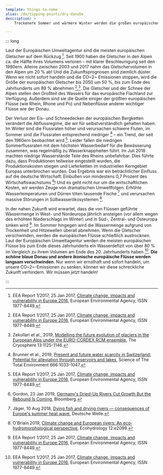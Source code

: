 ```yaml
---
template: things-to-come
alias: /de/tipping-points/dry-danube
description: >
    Trockenere Sommer und wärmere Winter werden die großen europäischen Flüsse auf Dauer austrocknen: Rhein, Elbe, Donau... Wenn die Alpengletscher schmelzen, sind zunächst große Überschwemmungen zu erwarten, aber letztendlich wird das wärmere und trockenere Klima unsere Flüsse zu jämmerlichen Rinnsalen machen!

---
```



::: long

Laut der Europäischen Umweltagentur sind die meisten europäischen Gletscher auf dem Rückzug [^EEA2017]. Seit 1900 haben die Gletscher in den Alpen ca. die Hälfte ihres Volumens verloren – mit klarer Beschleunigung seit den 1980ern. Alleine zwischen 2003 und 2017 nahm das Gletschervolumen in den Alpen um 20 % ab! Und die Zukunftsprognosen sind ziemlich düster. Wenn wir nicht sofort handeln und die CO~2~ Emissionen stoppen, wird die Größe der europäischen Gletscher bis 2050 um 50 %, bis zum Ende des Jahrhunderts um 89 % abnehmen [^EEA2017],[^Zekollari2019]. Die Gletscher und der Schnee der Alpen stellen den Großteil des Wassers für das europäische Flachland zur Verfügung. Außerdem sind sie die Quelle einiger der größten europäischen Flüsse (wie Rhein, Rhone und Po) und Nebenflüsse anderer wichtiger Flüsse wie der Donau.

Der Verlust der Eis- und Schneedecken der europäischen Bergketten verändert die Abflussregime, die wir für selbstverständlich gehalten haben. Im Winter sind die Flussraten höher und verursachen schwere Fluten, im Sommer sind die Flussraten entsprechend niedriger [^Brunner2019] – ein Trend, der seit den 1960ern beobachtet wird [^EEA2017]. Leider fallen die niedrigen Sommerflussraten mit dem höchsten Wasserbedarf für die Bewässerung zusammen, was regelmäßig zu Wasserknappheiten führt. Im Juli 2018 machten niedrige Wasserstände Teile des Rheins unbefahrbar. Dies führte dazu, dass Produktionen teilweise eingestellt wurden, die Produktionskosten stiegen und Lieferketten im industriellen Kerngebiet Europas unterbrochen wurden. Das Ergebnis war ein beträchtlicher Einfluss auf die deutsche Wirtschaft: Einbußen von mindestens 0,7 Prozent des Wirtschaftswachstums [^Gordon2019]! Und es geht nicht nur um die wirtschaftlichen Kosten, wir werden Zeuge von dramatischen Umweltfolgen. Erhöhte Wassertemperaturen und Dürren töten tausende Fische [^Jaeger2018] und verursachen massive Störungen in Süßwasserökosystemen [^OBriain2019].

In der nahen Zukunft wird erwartet, dass die von Flüssen geführte Wassermenge in West- und Nordeuropa jährlich ansteigen (vor allem wegen des erhöhten Niederschlags im Winter) und in Süd-, Zentral- und Osteuropa sinken wird [^EEA2017]. Im Sommer hingegen wird die Wassermenge aufgrund von Trockenheit und Hitzewellen überall abnehmen. Wenn die Gletscher verschwinden, werden die europäischen Flüsse schließlich austrocknen. Laut der Europäischen Umweltagentur werden die meisten europäischen Flüsse bis zum Ende dieses Jahrhunderts ein Wasserdefizit von über 80 % im Vergleich zu ihrem Volumen am Ende des 20. Jahrhunderts haben [^EEA2017]. **Die schöne blaue Donau und andere ikonische europäische Flüsse werden langsam verschwinden**. Nur wenn wir ernsthaft und sofort handeln, um unsere CO~2~-Emissionen zu senken, können wir diese schreckliche Zukunft verhindern. Wir müssen *jetzt* handeln!

<!--## References -->

[^EEA2017]: EEA Report 1/2017, 25 Jan 2017, [Climate change, impacts and vulnerability in Europe 2016](https://www.eea.europa.eu/publications/climate-change-impacts-and-vulnerability-2016), European Environmental Agency, ISSN 1977-8449.

[^Zekollari2019]: Zekollari et al., 2019, [Modelling the future evolution of glaciers in the European Alps under the EURO-CORDEX RCM ensemble](https://doi.org/10.5194/tc-13-1125-2019), The Cryosphere 13:1125-1146.

[^Brunner2019]: Brunner et al., 2019, [Present and future water scarcity in Switzerland: Potential for alleviation through reservoirs and lakes](https://doi.org/10.1016/j.scitotenv.2019.02.169), Science of The Total Environment 666:1033-1047.

[^Gordon2019]: Gordon, 23 Jan 2019, [Germany's Dried-Up Rivers Cut Growth But the Rebound Is Coming](https://www.bloomberg.com/news/articles/2019-01-23/germany-s-dried-up-rivers-cut-growth-but-the-rebound-is-coming), Bloomberg.

[^Jaeger2018]: Jäger, 10 Aug 2018, [Dying fish and drying rivers — consequences of Europe's summer heat wave](https://p.dw.com/p/32tcy), Deutsche Welle.

[^OBriain2019]: O'Briain 2019, [Climate change and European rivers: An eco‐hydromorphological perspective](https://doi.org/10.1002/eco.2099), Ecohydrology 12:e2099.

<!--
▢

[^x] Donnelly et al., 2017, [Impacts of climate change on European hydrology at 1.5, 2 and 3 degrees](https://doi.org/10.1007/s1058), Climatic Change (143):13.

\
[https://onlinelibrary.wiley.com/doi/10.1002/eco.2099](https://onlinelibrary.wiley.com/doi/10.1002/eco.2099)\
[https://ec.europa.eu/jrc/en/publication/impact-changing-climate-land-use-and-water-usage-water-resources-danube-river-basin](https://ec.europa.eu/jrc/en/publication/impact-changing-climate-land-use-and-water-usage-water-resources-danube-river-basin)\

-->

:::
